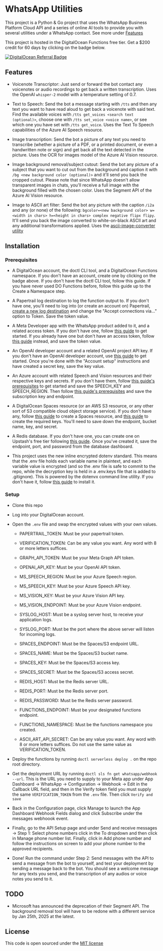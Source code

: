 # WhatsApp Utilities

This project is a Python & Go project that uses the WhatsApp Business Platform Cloud API and a series of online AI tools to provide you with several utilities under a WhatsApp contact. See more under [Features](#features)

This project is hosted in the DigitalOcean Functions free tier. Get a $200 credit for 60 days by clicking on the badge below.

[![DigitalOcean Referral Badge](https://web-platforms.sfo2.cdn.digitaloceanspaces.com/WWW/Badge%201.svg)](https://www.digitalocean.com/?refcode=d1b30a7a0c5b&utm_campaign=Referral_Invite&utm_medium=Referral_Program&utm_source=badge)

## Features

- Voicenote Transcriptor: Just send or forward the bot contact any voicenotes or audio recordings to get back a written transcription. Uses the OpenAI `whisper-2` model with a temperature setting of 0.7.

- Text to Speech: Send the bot a message starting with `/tts` and then any text you want to have read aloud to get back a voicenote with said text. Find the available voices with `/tts get_voices <search text (optional)>`, choose one with `/tts set_voice <voice name>`, or see which one you have set with `/tts get_voice`. Uses the Text To Speech capabilities of the Azure AI Speech resource.

- Image transcription: Send the bot a picture of any text you need to transcribe (whether a picture of a PDF, or a printed document, or even a handwritten note or sign) and get back all the text detected in the picture. Uses the OCR for images model of the Azure AI Vision resource.

- Image background removal/subject cutout: Send the bot any picture of a subject that you want to cut out from the background and caption it with `/bg <new background color (optional)>` and it'll send you back the cropped cutout. Please note that since WhatsApp doesn't allow transparent images in chats, you'll receive a full image with the background filled with the chosen color. Uses the Segment API of the Azure AI Vision resource.

- Image to ASCII art filter: Send the bot any picture with the caption `/i2a` and any (or none) of the following: `bgcolor=<new background color> w=<width in chars> h=<height in chars> complex negative flipx flipy`. It'll send you back the image converted to white-on-black ASCII art and any additional transformations applied. Uses the [ascii-image-converter utility](https://github.com/TheZoraiz/ascii-image-converter)

## Installation

### Prerequisites

- A DigitalOcean account, the doctl CLI tool, and a DigitalOcean Functions namespace. If you don't have an account, create one by clicking on the badge above. If you don't have the doctl CLI tool, follow this guide. If you have never used DO Functions before, follow this guide up to the Create a Namespace step.

- A Papertrail log destination to log the function output to. If you don't have one, you'll need to log into (or create an account on) Papertrail, [create a new log destination](https://papertrailapp.com/destinations/new) and change the "Accept connections via..." option to Token. Save the token value.

- A Meta Developer app with the WhatsApp product added to it, and a related access token. If you don't have one, follow [this guide](https://developers.facebook.com/docs/whatsapp/cloud-api/get-started) to get started. If you already have one but don't have an access token, follow [this guide](https://developers.facebook.com/docs/whatsapp/business-management-api/get-started#system-users) instead, and save the token value.

- An OpenAI developer account and a related OpenAI project API key. If you don't have an OpenAI developer account, use [this guide](https://platform.openai.com/docs/quickstart?context=python) to get started. Once you're done with the "Account setup" instructions and have created a secret key, save the key value.

- An Azure account with related Speech and Vision resources and their respective keys and secrets. If you don't have them, follow [this guide's prerequisites](https://learn.microsoft.com/en-us/azure/ai-services/speech-service/get-started-text-to-speech?tabs=linux%2Cterminal&pivots=programming-language-rest) to get started and save the SPEECH_KEY and SPEECH_REGION. Then follow [this guide's prerequisites](https://learn.microsoft.com/en-us/azure/ai-services/computer-vision/quickstarts-sdk/image-analysis-client-library-40?tabs=visual-studio%2Clinux&pivots=programming-language-rest-api) and save the subscription key and endpoint.

- A DigitalOcean Spaces resource (or an AWS S3 resource, or any other sort of S3 compatible cloud object storage service). If you don't have any, follow [this guide](https://docs.digitalocean.com/products/spaces/getting-started/quickstart/) to create a Spaces resource, and [this guide](https://docs.digitalocean.com/products/spaces/how-to/manage-access/#access-keys) to create the required keys. You'll need to save down the endpoint, bucket name, key, and secret.

- A Redis database. If you don't have one, you can create one on Upstash's free tier following [this guide](https://upstash.com/docs/redis/overall/getstarted). Once you've created it, save the endpoint, port, and password from the database dashboard.

- This project uses the new inline encrypted dotenv standard. This means that the .env file holds each variable name in plaintext, and each variable value is encrypted (and so the .env file is safe to commit to the repo, while the decryption key is held in a .env.keys file that is added to .gitignore). This is powered by the dotenvx command line utility. If you don't have it, follow [this guide](https://dotenvx.com/docs/install) to install it.

### Setup

- Clone this repo

- Log into your DigitalOcean account.

- Open the `.env` file and swap the encrypted values with your own values.

  - PAPERTRAIL_TOKEN: Must be your papertrail token.

  - VERIFICATION_TOKEN: Can be any value you want. Any word with 8 or more letters suffices.

  - GRAPH_API_TOKEN: Must be your Meta Graph API token.

  - OPENAI_API_KEY: Must be your OpenAI API token.

  - MS_SPEECH_REGION: Must be your Azure Speech region.

  - MS_SPEECH_KEY: Must be your Azure Speech API key.

  - MS_VISION_KEY: Must be your Azure Vision API key.

  - MS_VISION_ENDPOINT: Must be your Azure Vision endpoint.

  - SYSLOG_HOST: Must be a syslog server host, to receive your application logs.

  - SYSLOG_PORT: Must be the port where the above server will listen for incoming logs.

  - SPACES_ENDPOINT: Must be the Spaces/S3 endpoint URL.

  - SPACES_NAME: Must be the Spaces/S3 bucket name.

  - SPACES_KEY: Must be the Spaces/S3 access key.

  - SPACES_SECRET: Must be the Spaces/S3 access secret.

  - REDIS_HOST: Must be the Redis server URL.

  - REDIS_PORT: Must be the Redis server port.

  - REDIS_PASSWORD: Must be the Redis server password.

  - FUNCTIONS_ENDPOINT: Must be your designated functions endpoint.

  - FUNCTIONS_NAMESPACE: Must be the functions namespace you created.

  - ASCII_ART_API_SECRET: Can be any value you want. Any word with 8 or more letters suffices. Do not use the same value as VERIFICATION_TOKEN.

- Deploy the functions by running `doctl serverless deploy .` on the repo root directory.

- Get the deployment URL by running `doctl sls fn get whatsapp/webhook --url`. This is the URL you need to supply to your Meta app under App Dashboard -> WhatsApp -> Configuration -> Webhook -> Edit in the Callback URL field, and then in the Verify token field you must supply the same `VERIFICATION_TOKEN` from the `.env` file. Then click `Verify and save`

- Back in the Configuration page, click Manage to launch the App Dashboard Webhook Fields dialog and click Subscribe under the messages webhoook event.

- Finally, go to the API Setup page and under Send and receive messages -> Step 1: Select phone numbers click in the To dropdown and then click in Manage phone number list. Finally, click in Add phone number and follow the instructions on screen to add your phone number to the approved recipients.

- Done! Run the command under Step 2: Send messages with the API to send a message from the bot to yourself, and test your deployment by sending a message back to the bot. You should see a welcome message for any texts you send, and the transcription of any audios or voice notes you send to it.

## TODO

- Microsoft has announced the deprecation of their Segment API. The background removal tool will have to be redone with a different service by Jan 25th, 2025 at the latest.

## License

This code is open sourced under the [MIT license](LICENSE.md)
